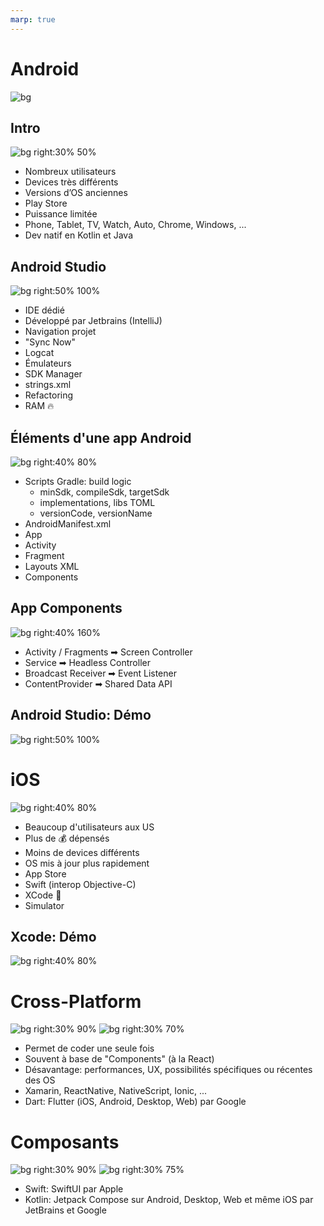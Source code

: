 ```yaml
---
marp: true
---
```


<!-- headingDivider: 2 -->

# Android

![bg](../assets/jetpack.svg)

## Intro

![bg right:30% 50%](../assets/android.svg)

- Nombreux utilisateurs
- Devices très différents
- Versions d’OS anciennes
- Play Store
- Puissance limitée
- Phone, Tablet, TV, Watch, Auto, Chrome, Windows, ...
- Dev natif en Kotlin et Java

## Android Studio

![bg right:50% 100%](../assets/android_studio.png)

- IDE dédié
- Développé par Jetbrains (IntelliJ)
- Navigation projet
- "Sync Now"
- Logcat
- Émulateurs
- SDK Manager
- strings.xml
- Refactoring
- RAM 🔥

## Éléments d'une app Android

![bg right:40% 80%](../assets/android_elements.png)

- Scripts Gradle: build logic
  - minSdk, compileSdk, targetSdk
  - implementations, libs TOML
  - versionCode, versionName
- AndroidManifest.xml
- App
- Activity
- Fragment
- Layouts XML
- Components

## App Components

![bg right:40% 160%](../assets/app_components.png)

- Activity / Fragments ➡ Screen Controller
- Service ➡ Headless Controller
- Broadcast Receiver ➡ Event Listener
- ContentProvider ➡ Shared Data API

## Android Studio: Démo

![bg right:50% 100%](../assets/android_studio.png)

# iOS

![bg right:40% 80%](../assets/apple.svg)

- Beaucoup d'utilisateurs aux US
- Plus de 💰 dépensés
- Moins de devices différents
- OS mis à jour plus rapidement
- App Store
- Swift (interop Objective-C)
- XCode 💩
- Simulator

## Xcode: Démo

![bg right:40% 80%](../assets/xcode.png)

# Cross-Platform

![bg right:30% 90%](../assets/react.png)
![bg right:30% 70%](../assets/flutter.svg)

- Permet de coder une seule fois
- Souvent à base de "Components" (à la React)
- Désavantage: performances, UX, possibilités spécifiques ou récentes des OS
- Xamarin, ReactNative, NativeScript, Ionic, ...
- Dart: Flutter (iOS, Android, Desktop, Web) par Google

# Composants

![bg right:30% 90%](../assets/compose.png)
![bg right:30% 75%](../assets/swiftui.png)

- Swift: SwiftUI par Apple
- Kotlin: Jetpack Compose sur Android, Desktop, Web et même iOS par JetBrains et Google
